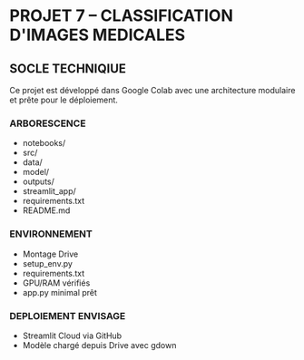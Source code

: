 # PROJET 7 – CLASSIFICATION D'IMAGES MEDICALES

## SOCLE TECHNIQIUE

Ce projet est développé dans Google Colab avec une architecture modulaire et prête pour le déploiement.

### ARBORESCENCE
- notebooks/
- src/
- data/
- model/
- outputs/
- streamlit_app/
- requirements.txt
- README.md

### ENVIRONNEMENT
- Montage Drive
- setup_env.py
- requirements.txt
- GPU/RAM vérifiés
- app.py minimal prêt

### DEPLOIEMENT ENVISAGE
- Streamlit Cloud via GitHub
- Modèle chargé depuis Drive avec gdown
